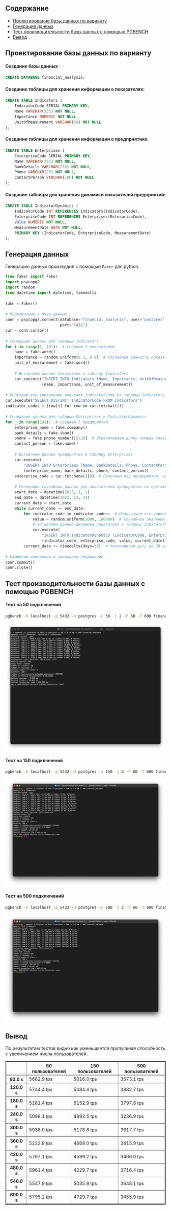 ## Содержание

- [Проектирование базы данных по варианту](#проектирование-базы-данных-по-варианту)
- [Генерация данных](#генерация-данных)
- [Тест производительности базы данных с помощью PGBENCH](#тест-производительности-базы-данных-с-помощью-pgbench)
- [Вывод](#вывод)


## Проектирование базы данных по варианту

#### Создание базы данных

```sql
CREATE DATABASE financial_analysis;
```

#### Создание таблицы для хранения информации о показателях:

```sql
CREATE TABLE Indicators (
    IndicatorCode SERIAL PRIMARY KEY,
    Name VARCHAR(255) NOT NULL,
    Importance NUMERIC NOT NULL,
    UnitOfMeasurement VARCHAR(50) NOT NULL
);
```

#### Создание таблицы для хранения информации о предприятиях:

```sql
CREATE TABLE Enterprises (
    EnterpriseCode SERIAL PRIMARY KEY,
    Name VARCHAR(255) NOT NULL,
    BankDetails VARCHAR(255) NOT NULL,
    Phone VARCHAR(20) NOT NULL,
    ContactPerson VARCHAR(100) NOT NULL
);
```

#### Создание таблицы для хранения динамики показателей предприятий:

```sql
CREATE TABLE IndicatorDynamics (
    IndicatorCode INT REFERENCES Indicators(IndicatorCode),
    EnterpriseCode INT REFERENCES Enterprises(EnterpriseCode),
    Value NUMERIC NOT NULL,
    MeasurementDate DATE NOT NULL,
    PRIMARY KEY (IndicatorCode, EnterpriseCode, MeasurementDate)
);
```

## Генерация данных

Генерацию данных производил с помощью `Faker` для python.

``` python
from faker import Faker
import psycopg2
import random
from datetime import datetime, timedelta

fake = Faker()

# Подключение к базе данных
conn = psycopg2.connect(database="financial_analysis", user="postgres", password="postgres", host="localhost",
                        port="5432")
cur = conn.cursor()

# Генерация данных для таблицы Indicators
for i in range(1, 101):  # Создаем 5 показателей
    name = fake.word()
    importance = random.uniform(0.1, 0.9)  # Случайная важность показателя
    unit_of_measurement = fake.word()

    # Вставляем данные показателя в таблицу Indicators
    cur.execute("INSERT INTO Indicators (Name, Importance, UnitOfMeasurement) VALUES (%s, %s, %s)",
                (name, importance, unit_of_measurement))

# Получаем все уникальные значения IndicatorCode из таблицы Indicators
cur.execute("SELECT DISTINCT IndicatorCode FROM Indicators")
indicator_codes = [row[0] for row in cur.fetchall()]

# Генерация данных для таблицы Enterprises и IndicatorDynamics
for _ in range(101):  # Создаем 5 предприятий
    enterprise_name = fake.company()
    bank_details = fake.iban()
    phone = fake.phone_number()[:20]  # Ограничиваем длину номера телефона до 20 символов
    contact_person = fake.name()

    # Вставляем данные предприятия в таблицу Enterprises
    cur.execute(
        "INSERT INTO Enterprises (Name, BankDetails, Phone, ContactPerson) VALUES (%s, %s, %s, %s) RETURNING EnterpriseCode",
        (enterprise_name, bank_details, phone, contact_person))
    enterprise_code = cur.fetchone()[0]  # Получаем код предприятия, который был назначен автоматически

    # Генерация случайных данных для показателей предприятия на протяжении нескольких месяцев
    start_date = datetime(2023, 1, 1)
    end_date = datetime(2023, 12, 31)
    current_date = start_date
    while current_date <= end_date:
        for indicator_code in indicator_codes:  # Используем все уникальные значения IndicatorCode из таблицы Indicators
            value = random.uniform(1000, 100000)  # Случайное значение для показателя
            # Вставляем данные динамики показателя в таблицу IndicatorDynamics
            cur.execute(
                "INSERT INTO IndicatorDynamics (IndicatorCode, EnterpriseCode, Value, MeasurementDate) VALUES (%s, %s, %s, %s)",
                (indicator_code, enterprise_code, value, current_date))
        current_date += timedelta(days=30)  # Увеличиваем дату на 30 дней

# Коммитим изменения и закрываем соединение
conn.commit()
conn.close()
```

## Тест производительности базы данных с помощью PGBENCH

#### Тест на 50 подключений

```bash
pgbench -h localhost -p 5432 -U postgres -c 50 -j 2 -P 60 -T 600 financial_analysis
```

<img src="images/1.png" />

#### Тест на 150 подключений

```bash
pgbench -h localhost -p 5432 -U postgres -c 150 -j 2 -P 60 -T 600 financial_analysis
```

<img src="images/2.png" />

#### Тест на 500 подключений

```bash
pgbench -h localhost -p 5432 -U postgres -c 500 -j 2 -P 60 -T 600 financial_analysis
```

<img src="images/3.png" />

## Вывод

По результатам тестов видно как уменьшается пропускная способность с увеличением числа пользователей.

<table border="2">
  <tr>
    <th></th>
    <th>50 пользователей</th>
    <th>150 пользователей</th>
    <th>500 пользователей</th>
  </tr>
  <tr>
    <th>60.0 s</th>
    <td>5682.9 tps</td>
    <td>5016.0 tps</td>
    <td>3573.1 tps</td>
  </tr>
  <tr>
    <th>120.0 s</th>
    <td>5744.4 tps</td>
    <td>5084.4 tps</td>
    <td>3882.7 tps</td>
  </tr>
  <tr>
    <th>180.0 s</th>
    <td>5161.4 tps</td>
    <td>5152.9 tps</td>
    <td>3797.8 tps</td>
  </tr>
  <tr>
    <th>240.0 s</th>
    <td>5098.1 tps</td>
    <td>4892.5 tps</td>
    <td>3236.9 tps</td>
  </tr>
  <tr>
    <th>300.0 s</th>
    <td>5938.0 tps</td>
    <td>5178.8 tps</td>
    <td>3617.7 tps</td>
  </tr>
  <tr>
    <th>360.0 s</th>
    <td>5222.8 tps</td>
    <td>4669.0 tps</td>
    <td>3415.9 tps</td>
  </tr>
  <tr>
    <th>420.0 s</th>
    <td>5797.1 tps</td>
    <td>4599.2 tps</td>
    <td>3466.0 tps</td>
  </tr>
  <tr>
    <th>480.0 s</th>
    <td>5961.4 tps</td>
    <td>4229.7 tps</td>
    <td>3716.4 tps</td>
  </tr>
  <tr>
    <th>540.0 s</th>
    <td>5547.9 tps</td>
    <td>5035.8 tps</td>
    <td>3648.1 tps</td>
  </tr>
  <tr>
    <th>600.0 s</th>
    <td>5795.2 tps</td>
    <td>4729.7 tps</td>
    <td>3455.9 tps</td>
  </tr>
</table>
